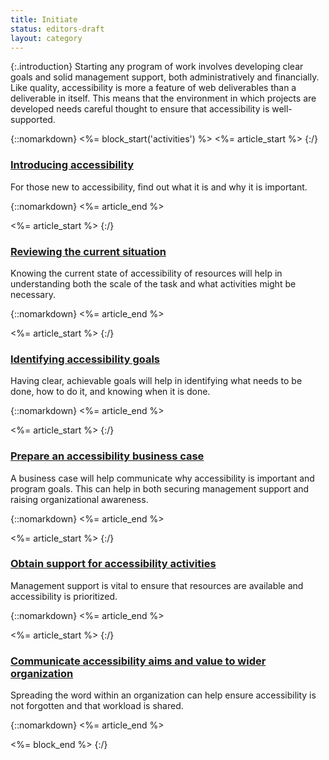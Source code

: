 ```yaml
---
title: Initiate
status: editors-draft
layout: category
---
```


{:.introduction}
Starting any program of work involves developing clear goals and solid management support, both administratively and financially. Like quality, accessibility is more a feature of web deliverables than a deliverable in itself. This means that the environment in which projects are developed needs careful thought to ensure that accessibility is well-supported.

{::nomarkdown}
<%= block_start('activities') %>
<%= article_start %>
{:/}

### [Introducing accessibility](introducing.html)

For those new to accessibility, find out what it is and why it is important.

{::nomarkdown}
<%= article_end %>

<%= article_start %>
{:/}

### [Reviewing the current situation](review_situation.html)

Knowing the current state of accessibility of resources will help in understanding both the scale of the task and what activities might be necessary.

{::nomarkdown}
<%= article_end %>

<%= article_start %>
{:/}

### [Identifying accessibility goals](identify_goals.html)

Having clear, achievable goals will help in identifying what needs to be done, how to do it, and knowing when it is done.

{::nomarkdown}
<%= article_end %>

<%= article_start %>
{:/}

### [Prepare an accessibility business case](business_case.html)

A business case will help communicate why accessibility is important and program goals. This can help in both securing management support and raising organizational awareness.

{::nomarkdown}
<%= article_end %>

<%= article_start %>
{:/}

### [Obtain support for accessibility activities](obtain_support.html)

Management support is vital to ensure that resources are available and accessibility is prioritized.

{::nomarkdown}
<%= article_end %>

<%= article_start %>
{:/}

### [Communicate accessibility aims and value to wider organization](communicate.html)

Spreading the word within an organization can help ensure accessibility is not forgotten and that workload is shared.

{::nomarkdown}
<%= article_end %>

<%= block_end %>
{:/}